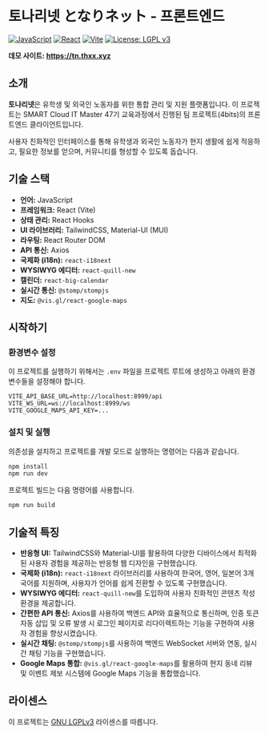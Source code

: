 # 토나리넷 となりネット - 프론트엔드

[![JavaScript](https://img.shields.io/badge/javascript-%23323330.svg?style=for-the-badge&logo=javascript&logoColor=%23F7DF1E)](https://developer.mozilla.org/en-US/docs/Web/JavaScript)
[![React](https://img.shields.io/badge/react-%2320232a.svg?style=for-the-badge&logo=react&logoColor=%2361DAFB)](https://react.dev/)
[![Vite](https://img.shields.io/badge/Vite-B73BFE?style=for-the-badge&logo=vite&logoColor=FFD62E)](https://vitejs.dev/)
[![License: LGPL v3](https://img.shields.io/badge/License-LGPL%20v3-blue.svg)](https://www.gnu.org/licenses/lgpl-3.0)

**데모 사이트: https://tn.thxx.xyz**

## 소개

**토나리넷**은 유학생 및 외국인 노동자를 위한 통합 관리 및 지원 플랫폼입니다. 이 프로젝트는 SMART Cloud IT Master 47기 교육과정에서 진행된 팀 프로젝트(4bits)의 프론트엔드 클라이언트입니다.

사용자 친화적인 인터페이스를 통해 유학생과 외국인 노동자가 현지 생활에 쉽게 적응하고, 필요한 정보를 얻으며, 커뮤니티를 형성할 수 있도록 돕습니다.

## 기술 스택

- **언어:** JavaScript
- **프레임워크:** React (Vite)
- **상태 관리:** React Hooks
- **UI 라이브러리:** TailwindCSS, Material-UI (MUI)
- **라우팅:** React Router DOM
- **API 통신:** Axios
- **국제화 (i18n):** `react-i18next`
- **WYSIWYG 에디터:** `react-quill-new`
- **캘린더:** `react-big-calendar`
- **실시간 통신:** `@stomp/stompjs`
- **지도:** `@vis.gl/react-google-maps`

## 시작하기

### 환경변수 설정

이 프로젝트를 실행하기 위해서는 `.env` 파일을 프로젝트 루트에 생성하고 아래의 환경변수들을 설정해야 합니다.

```
VITE_API_BASE_URL=http://localhost:8999/api
VITE_WS_URL=ws://localhost:8999/ws
VITE_GOOGLE_MAPS_API_KEY=...
```

### 설치 및 실행

의존성을 설치하고 프로젝트를 개발 모드로 실행하는 명령어는 다음과 같습니다.

```bash
npm install
npm run dev
```

프로젝트 빌드는 다음 명령어를 사용합니다.

```bash
npm run build
```

## 기술적 특징

- **반응형 UI:** TailwindCSS와 Material-UI를 활용하여 다양한 디바이스에서 최적화된 사용자 경험을 제공하는 반응형 웹 디자인을 구현했습니다.
- **국제화 (i18n):** `react-i18next` 라이브러리를 사용하여 한국어, 영어, 일본어 3개 국어를 지원하며, 사용자가 언어를 쉽게 전환할 수 있도록 구현했습니다.
- **WYSIWYG 에디터:** `react-quill-new`를 도입하여 사용자 친화적인 콘텐츠 작성 환경을 제공합니다.
- **간편한 API 통신:** Axios를 사용하여 백엔드 API와 효율적으로 통신하며, 인증 토큰 자동 삽입 및 오류 발생 시 로그인 페이지로 리다이렉트하는 기능을 구현하여 사용자 경험을 향상시켰습니다.
- **실시간 채팅:** `@stomp/stompjs`를 사용하여 백엔드 WebSocket 서버와 연동, 실시간 채팅 기능을 구현했습니다.
- **Google Maps 통합:** `@vis.gl/react-google-maps`를 활용하여 현지 동네 리뷰 및 이벤트 제보 시스템에 Google Maps 기능을 통합했습니다.



## 라이센스

이 프로젝트는 [GNU LGPLv3](LICENSE.md) 라이센스를 따릅니다.